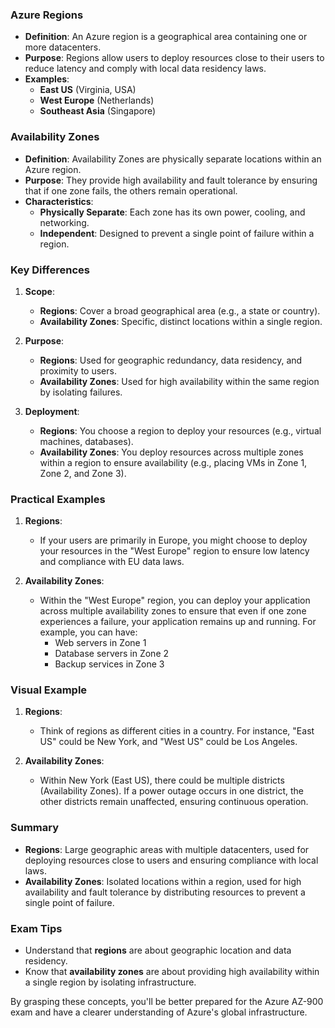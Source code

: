 ### Azure Regions
- **Definition**: An Azure region is a geographical area containing one or more datacenters.
- **Purpose**: Regions allow users to deploy resources close to their users to reduce latency and comply with local data residency laws.
- **Examples**: 
  - **East US** (Virginia, USA)
  - **West Europe** (Netherlands)
  - **Southeast Asia** (Singapore)

### Availability Zones
- **Definition**: Availability Zones are physically separate locations within an Azure region.
- **Purpose**: They provide high availability and fault tolerance by ensuring that if one zone fails, the others remain operational.
- **Characteristics**: 
  - **Physically Separate**: Each zone has its own power, cooling, and networking.
  - **Independent**: Designed to prevent a single point of failure within a region.

### Key Differences
1. **Scope**:
   - **Regions**: Cover a broad geographical area (e.g., a state or country).
   - **Availability Zones**: Specific, distinct locations within a single region.

2. **Purpose**:
   - **Regions**: Used for geographic redundancy, data residency, and proximity to users.
   - **Availability Zones**: Used for high availability within the same region by isolating failures.

3. **Deployment**:
   - **Regions**: You choose a region to deploy your resources (e.g., virtual machines, databases).
   - **Availability Zones**: You deploy resources across multiple zones within a region to ensure availability (e.g., placing VMs in Zone 1, Zone 2, and Zone 3).

### Practical Examples
1. **Regions**:
   - If your users are primarily in Europe, you might choose to deploy your resources in the "West Europe" region to ensure low latency and compliance with EU data laws.

2. **Availability Zones**:
   - Within the "West Europe" region, you can deploy your application across multiple availability zones to ensure that even if one zone experiences a failure, your application remains up and running. For example, you can have:
     - Web servers in Zone 1
     - Database servers in Zone 2
     - Backup services in Zone 3

### Visual Example
1. **Regions**:
   - Think of regions as different cities in a country. For instance, "East US" could be New York, and "West US" could be Los Angeles.

2. **Availability Zones**:
   - Within New York (East US), there could be multiple districts (Availability Zones). If a power outage occurs in one district, the other districts remain unaffected, ensuring continuous operation.

### Summary
- **Regions**: Large geographic areas with multiple datacenters, used for deploying resources close to users and ensuring compliance with local laws.
- **Availability Zones**: Isolated locations within a region, used for high availability and fault tolerance by distributing resources to prevent a single point of failure.

### Exam Tips
- Understand that **regions** are about geographic location and data residency.
- Know that **availability zones** are about providing high availability within a single region by isolating infrastructure.

By grasping these concepts, you'll be better prepared for the Azure AZ-900 exam and have a clearer understanding of Azure's global infrastructure.